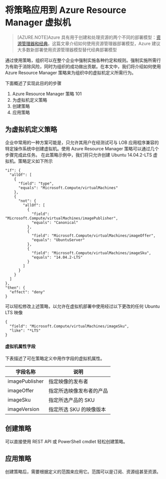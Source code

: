 <properties
	pageTitle="将策略应用到 Azure Resource Manager 虚拟机 | Azure"
	description="如何将策略应用到 Azure Resource Manager Linux 虚拟机"
	services="virtual-machines-linux"
	documentationCenter=""
	authors="singhkay"
	manager="drewm"
	editor=""
	tags="azure-resource-manager"/>

<tags
	ms.service="virtual-machines-linux"
	ms.date="04/13/2016"
	wacn.date="06/07/2016"/>

# 将策略应用到 Azure Resource Manager 虚拟机

> [AZURE.NOTE]Azure 具有用于创建和处理资源的两个不同的部署模型：[资源管理器和经典](/documentation/articles/resource-manager-deployment-model)。这篇文章介绍如何使用资源管理器部署模型，Azure 建议大多数新部署使用资源管理器模型替代经典部署模型

通过使用策略，组织可以在整个企业中强制实施各种约定和规则。强制实施所需行为有助于消除风险，同时为组织的成功做出贡献。在本文中，我们将介绍如何使用 Azure Resource Manager 策略来为组织中的虚拟机定义所需行为。

下面概述了实现此目的的步骤

1. Azure Resource Manager 策略 101
2. 为虚拟机定义策略
3. 创建策略
4. 应用策略

## 为虚拟机定义策略

企业中常用的一种方案可能是，只允许其用户在经测试可与 LOB 应用程序兼容的特定操作系统中创建虚拟机。使用 Azure Resource Manager 策略可以通过几个步骤完成此任务。
在此策略示例中，我们将只允许创建 Ubuntu 14.04.2-LTS 虚拟机。策略定义如下所示

	"if": {
	  "allOf": [
	    {
	      "field": "type",
	      "equals": "Microsoft.Compute/virtualMachines"
	    },
	    {
	      "not": {
	        "allOf": [
	          {
	            "field": "Microsoft.Compute/virtualMachines/imagePublisher",
	            "equals": "Canonical"
	          },
	          {
	            "field": "Microsoft.Compute/virtualMachines/imageOffer",
	            "equals": "UbuntuServer"
	          },
	          {
	            "field": "Microsoft.Compute/virtualMachines/imageSku",
	            "equals": "14.04.2-LTS"
	          }
	        ]
	      }
	    }
	  ]
	},
	"then": {
	  "effect": "deny"
	}

可以轻松修改上述策略，以允许在虚拟机部署中使用经过以下更改的任何 Ubuntu LTS 映像

	{
	  "field": "Microsoft.Compute/virtualMachines/imageSku",
	  "like": "*LTS"
	}

#### 虚拟机属性字段

下表描述了可在策略定义中用作字段的虚拟机属性。

| 字段名称 | 说明 |
|----------------|----------------------------------------------------|
| imagePublisher | 指定映像的发布者 |
| imageOffer | 指定所选映像发布者的产品 |
| imageSku | 指定所选产品的 SKU |
| imageVersion | 指定所选 SKU 的映像版本 |

## 创建策略

可以直接使用 REST API 或 PowerShell cmdlet 轻松创建策略。

## 应用策略

创建策略后，需要根据定义的范围来应用它。范围可以是订阅、资源组甚至资源。

<!---HONumber=Mooncake_0425_2016-->